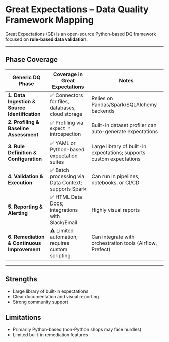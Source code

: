 # Great Expectations – Data Quality Framework Mapping

Great Expectations (GE) is an open-source Python-based DQ framework focused on **rule-based data validation**.

---

## Phase Coverage

| Generic DQ Phase | Coverage in Great Expectations | Notes |
|------------------|--------------------------------|-------|
| **1. Data Ingestion & Source Identification** | ✅ Connectors for files, databases, cloud storage | Relies on Pandas/Spark/SQLAlchemy backends |
| **2. Profiling & Baseline Assessment** | ✅ Profiling via `expect_*` introspection | Built-in dataset profiler can auto-generate expectations |
| **3. Rule Definition & Configuration** | ✅ YAML or Python-based expectation suites | Large library of built-in expectations; supports custom expectations |
| **4. Validation & Execution** | ✅ Batch processing via Data Context; supports Spark | Can run in pipelines, notebooks, or CI/CD |
| **5. Reporting & Alerting** | ✅ HTML Data Docs; integrations with Slack/Email | Highly visual reports |
| **6. Remediation & Continuous Improvement** | ⚠ Limited automation; requires custom scripting | Can integrate with orchestration tools (Airflow, Prefect) |

---

## Strengths
- Large library of built-in expectations
- Clear documentation and visual reporting
- Strong community support

## Limitations
- Primarily Python-based (non-Python shops may face hurdles)
- Limited built-in remediation features

